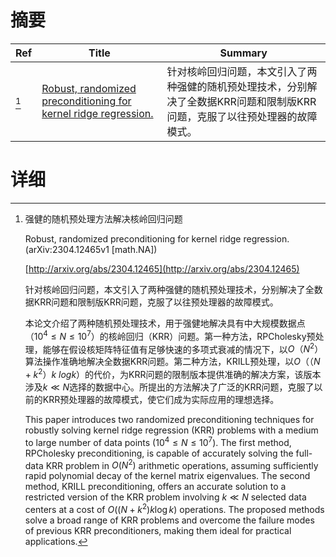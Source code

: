 # 摘要

| Ref | Title | Summary |
| --- | --- | --- |
| [^1] | [Robust, randomized preconditioning for kernel ridge regression.](http://arxiv.org/abs/2304.12465) | 针对核岭回归问题，本文引入了两种强健的随机预处理技术，分别解决了全数据KRR问题和限制版KRR问题，克服了以往预处理器的故障模式。 |

# 详细

[^1]: 强健的随机预处理方法解决核岭回归问题

    Robust, randomized preconditioning for kernel ridge regression. (arXiv:2304.12465v1 [math.NA])

    [http://arxiv.org/abs/2304.12465](http://arxiv.org/abs/2304.12465)

    针对核岭回归问题，本文引入了两种强健的随机预处理技术，分别解决了全数据KRR问题和限制版KRR问题，克服了以往预处理器的故障模式。

    

    本论文介绍了两种随机预处理技术，用于强健地解决具有中大规模数据点（$10^4 \leq N \leq 10^7$）的核岭回归（KRR）问题。第一种方法，RPCholesky预处理，能够在假设核矩阵特征值有足够快速的多项式衰减的情况下，以$O（N ^ 2）$算法操作准确地解决全数据KRR问题。第二种方法，KRILL预处理，以$O（（N + k ^ 2）k \ logk）$的代价，为KRR问题的限制版本提供准确的解决方案，该版本涉及$k \ll N$选择的数据中心。所提出的方法解决了广泛的KRR问题，克服了以前的KRR预处理器的故障模式，使它们成为实际应用的理想选择。

    This paper introduces two randomized preconditioning techniques for robustly solving kernel ridge regression (KRR) problems with a medium to large number of data points ($10^4 \leq N \leq 10^7$). The first method, RPCholesky preconditioning, is capable of accurately solving the full-data KRR problem in $O(N^2)$ arithmetic operations, assuming sufficiently rapid polynomial decay of the kernel matrix eigenvalues. The second method, KRILL preconditioning, offers an accurate solution to a restricted version of the KRR problem involving $k \ll N$ selected data centers at a cost of $O((N + k^2) k \log k)$ operations. The proposed methods solve a broad range of KRR problems and overcome the failure modes of previous KRR preconditioners, making them ideal for practical applications.
    

